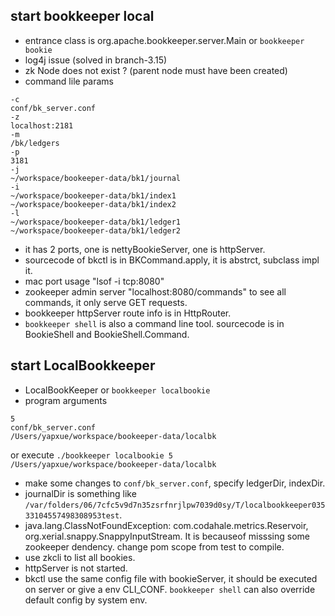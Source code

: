 ## start bookkeeper local
* entrance class is org.apache.bookkeeper.server.Main or `bookkeeper bookie`
* log4j issue (solved in branch-3.15)
* zk Node does not exist ? (parent node must have been created)
* command lile params
```aidl
-c
conf/bk_server.conf
-z
localhost:2181
-m
/bk/ledgers
-p
3181
-j
~/workspace/bookeeper-data/bk1/journal
-i
~/workspace/bookeeper-data/bk1/index1
~/workspace/bookeeper-data/bk1/index2
-l
~/workspace/bookeeper-data/bk1/ledger1
~/workspace/bookeeper-data/bk1/ledger2
```
* it has 2 ports, one is nettyBookieServer, one is httpServer.
* sourcecode of bkctl is in BKCommand.apply, it is abstrct, subclass impl it.
* mac port usage "lsof -i tcp:8080"
* zookeeper admin server "localhost:8080/commands" to see all commands, it only serve GET requests.
* bookkeeper httpServer route info is in HttpRouter.
* `bookkeeper shell` is also a command line tool. sourcecode is in BookieShell and BookieShell.Command.

## start LocalBookkeeper
* LocalBookKeeper or `bookkeeper localbookie`
* program arguments
```aidl
5
conf/bk_server.conf
/Users/yapxue/workspace/bookeeper-data/localbk
```
or execute `./bookkeeper localbookie 5 /Users/yapxue/workspace/bookeeper-data/localbk`
* make some changes to `conf/bk_server.conf`, specify ledgerDir, indexDir.
* journalDir is something like `/var/folders/06/7cfc5v9d7n35zsrfnrjlpw7039d0sy/T/localbookkeeper03533104557498308953test`. 
* java.lang.ClassNotFoundException: com.codahale.metrics.Reservoir, org.xerial.snappy.SnappyInputStream. It is becauseof misssing some zookeeper dendency. change pom scope from test to compile.
* use zkcli to list all bookies.
* httpServer is not started.
* bkctl use the same config file with bookieServer, it should be executed on server or give a env CLI_CONF. `bookkeeper shell` can also override default config by system env.
